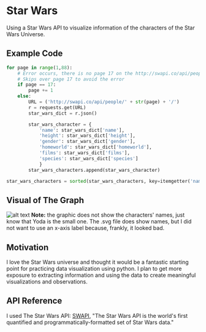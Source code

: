 # Star Wars
Using a Star Wars API to visualize information of the characters of the Star Wars Universe.

## Example Code
```python
for page in range(1,88):
	# Error occurs, there is no page 17 on the http://swapi.co/api/people/
	# Skips over page 17 to avoid the error
	if page == 17:
		page += 1
	else:
		URL = ('http://swapi.co/api/people/' + str(page) + '/')
		r = requests.get(URL)
		star_wars_dict = r.json()

		star_wars_character = {
			'name': star_wars_dict['name'],
			'height': star_wars_dict['height'],
			'gender': star_wars_dict['gender'],
			'homeworld': star_wars_dict['homeworld'],
			'films': star_wars_dict['films'],
			'species': star_wars_dict['species']
			}
		star_wars_characters.append(star_wars_character)

star_wars_characters = sorted(star_wars_characters, key=itemgetter('name'))
```

## Visual of The Graph
![alt text](https://cdn.rawgit.com/ryanc20/star-wars-data/8414289b/star_wars_heights.svg "Star Wars Heights")
__Note:__ the graphic does not show the characters' names, just know that Yoda is the small one. The .svg file does show names, but I did not want to use an x-axis label because, frankly, it looked bad.

## Motivation
I love the Star Wars universe and thought it would be a fantastic starting point for practicing data visualization using python. I plan to get more exposure to extracting information and using the data to create meaningful visualizations and observations.

## API Reference
I used The Star Wars API: [SWAPI](https://swapi.co/), "The Star Wars API is the world's first quantified and programmatically-formatted set of Star Wars data."
